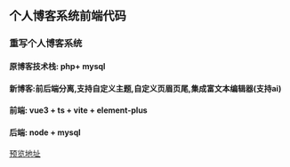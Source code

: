 ## 个人博客系统前端代码

### 重写个人博客系统
#### 原博客技术栈: php+ mysql
#### 新博客:前后端分离,支持自定义主题,自定义页眉页尾,集成富文本编辑器(支持ai)
#### 前端: vue3 + ts + vite + element-plus
#### 后端: node + mysql

[预览地址](https://blog.xjjswh.cn/)
